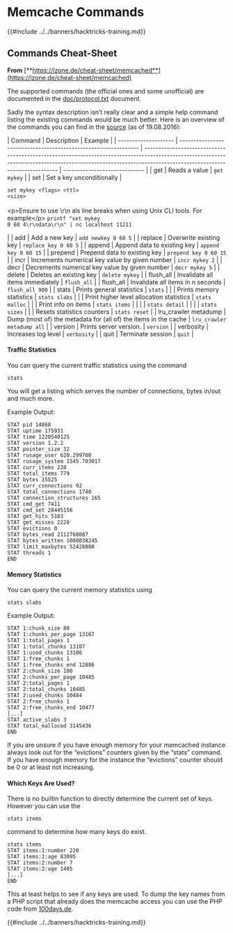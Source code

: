 # Memcache Commands

{{#include ../../banners/hacktricks-training.md}}


## Commands Cheat-Sheet

**From** [**https://lzone.de/cheat-sheet/memcached**](https://lzone.de/cheat-sheet/memcached)

The supported commands (the official ones and some unofficial) are documented in the [doc/protocol.txt](https://github.com/memcached/memcached/blob/master/doc/protocol.txt) document.

Sadly the syntax description isn’t really clear and a simple help command listing the existing commands would be much better. Here is an overview of the commands you can find in the [source](https://github.com/memcached/memcached) (as of 19.08.2016):

| Command              | Description                                                     | Example                                                                                                                                                                                                     |
| -------------------- | --------------------------------------------------------------- | ----------------------------------------------------------------------------------------------------------------------------------------------------------------------------------------------------------- | ----------------------------- |
| get                  | Reads a value                                                   | `get mykey`                                                                                                                                                                                                 |
| set                  | Set a key unconditionally                                       | <p><code>set mykey &#x3C;flags> &#x3C;ttl> &#x3C;size></code><br><br>&#x3C;p>Ensure to use \r\n als line breaks when using Unix CLI tools. For example&#x3C;/p> <code>printf "set mykey 0 60 4\r\ndata\r\n" | nc localhost 11211</code></p> |
| add                  | Add a new key                                                   | `add newkey 0 60 5`                                                                                                                                                                                         |
| replace              | Overwrite existing key                                          | `replace key 0 60 5`                                                                                                                                                                                        |
| append               | Append data to existing key                                     | `append key 0 60 15`                                                                                                                                                                                        |
| prepend              | Prepend data to existing key                                    | `prepend key 0 60 15`                                                                                                                                                                                       |
| incr                 | Increments numerical key value by given number                  | `incr mykey 2`                                                                                                                                                                                              |
| decr                 | Decrements numerical key value by given number                  | `decr mykey 5`                                                                                                                                                                                              |
| delete               | Deletes an existing key                                         | `delete mykey`                                                                                                                                                                                              |
| flush_all            | Invalidate all items immediately                                | `flush_all`                                                                                                                                                                                                 |
| flush_all            | Invalidate all items in n seconds                               | `flush_all 900`                                                                                                                                                                                             |
| stats                | Prints general statistics                                       | `stats`                                                                                                                                                                                                     |
|                      | Prints memory statistics                                        | `stats slabs`                                                                                                                                                                                               |
|                      | Print higher level allocation statistics                        | `stats malloc`                                                                                                                                                                                              |
|                      | Print info on items                                             | `stats items`                                                                                                                                                                                               |
|                      |                                                                 | `stats detail`                                                                                                                                                                                              |
|                      |                                                                 | `stats sizes`                                                                                                                                                                                               |
|                      | Resets statistics counters                                      | `stats reset`                                                                                                                                                                                               |
| lru_crawler metadump | Dump (most of) the metadata for (all of) the items in the cache | `lru_crawler metadump all`                                                                                                                                                                                  |
| version              | Prints server version.                                          | `version`                                                                                                                                                                                                   |
| verbosity            | Increases log level                                             | `verbosity`                                                                                                                                                                                                 |
| quit                 | Terminate session                                               | `quit`                                                                                                                                                                                                      |

#### Traffic Statistics <a href="#traffic-statistics" id="traffic-statistics"></a>

You can query the current traffic statistics using the command

```
stats
```

You will get a listing which serves the number of connections, bytes in/out and much more.

Example Output:

```
STAT pid 14868
STAT uptime 175931
STAT time 1220540125
STAT version 1.2.2
STAT pointer_size 32
STAT rusage_user 620.299700
STAT rusage_system 1545.703017
STAT curr_items 228
STAT total_items 779
STAT bytes 15525
STAT curr_connections 92
STAT total_connections 1740
STAT connection_structures 165
STAT cmd_get 7411
STAT cmd_set 28445156
STAT get_hits 5183
STAT get_misses 2228
STAT evictions 0
STAT bytes_read 2112768087
STAT bytes_written 1000038245
STAT limit_maxbytes 52428800
STAT threads 1
END
```

#### Memory Statistics <a href="#memory-statistics" id="memory-statistics"></a>

You can query the current memory statistics using

```
stats slabs
```

Example Output:

```
STAT 1:chunk_size 80
STAT 1:chunks_per_page 13107
STAT 1:total_pages 1
STAT 1:total_chunks 13107
STAT 1:used_chunks 13106
STAT 1:free_chunks 1
STAT 1:free_chunks_end 12886
STAT 2:chunk_size 100
STAT 2:chunks_per_page 10485
STAT 2:total_pages 1
STAT 2:total_chunks 10485
STAT 2:used_chunks 10484
STAT 2:free_chunks 1
STAT 2:free_chunks_end 10477
[...]
STAT active_slabs 3
STAT total_malloced 3145436
END
```

If you are unsure if you have enough memory for your memcached instance always look out for the “evictions” counters given by the “stats” command. If you have enough memory for the instance the “evictions” counter should be 0 or at least not increasing.

#### Which Keys Are Used? <a href="#which-keys-are-used" id="which-keys-are-used"></a>

There is no builtin function to directly determine the current set of keys. However you can use the

```
stats items
```

command to determine how many keys do exist.

```
stats items
STAT items:1:number 220
STAT items:1:age 83095
STAT items:2:number 7
STAT items:2:age 1405
[...]
END
```

This at least helps to see if any keys are used. To dump the key names from a PHP script that already does the memcache access you can use the PHP code from [100days.de](http://100days.de/serendipity/archives/55-Dumping-MemcacheD-Content-Keys-with-PHP.html).


{{#include ../../banners/hacktricks-training.md}}



